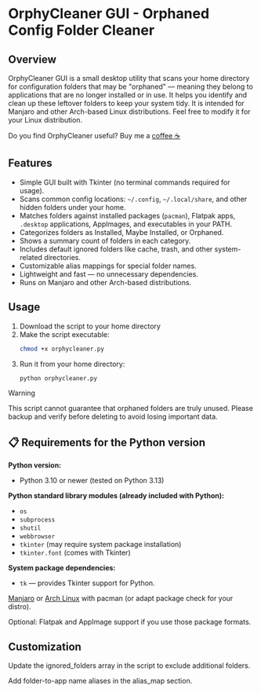 # OrphyCleaner GUI - Orphaned Config Folder Cleaner

## Overview

OrphyCleaner GUI is a small desktop utility that scans your home directory for configuration folders that may be "orphaned" — meaning they belong to applications that are no longer installed or in use. It helps you identify and clean up these leftover folders to keep your system tidy. It is intended for Manjaro and other Arch-based Linux distributions. Feel free to modify it for your Linux distribution. 

Do you find OrphyCleaner useful? Buy me a [coffee ☕](https://ko-fi.com/dodog)

## Features

- Simple GUI built with Tkinter (no terminal commands required for usage).
- Scans common config locations: `~/.config`, `~/.local/share`, and other hidden folders under your home.
- Matches folders against installed packages (`pacman`), Flatpak apps, `.desktop` applications, AppImages, and executables in your PATH.
- Categorizes folders as Installed, Maybe Installed, or Orphaned.
- Shows a summary count of folders in each category.
- Includes default ignored folders like cache, trash, and other system-related directories.
- Customizable alias mappings for special folder names.
- Lightweight and fast — no unnecessary dependencies.
- Runs on Manjaro and other Arch-based distributions.

## Usage
1. Download the script to your home directory
2. Make the script executable:
   ```bash
   chmod +x orphycleaner.py
   ```
3. Run it from your home directory:
   ```bash
   python orphycleaner.py
   ```

> [!WARNING]
> This script cannot guarantee that orphaned folders are truly unused. Please backup and verify before deleting to avoid losing important data.

## 📋 Requirements for the Python version

**Python version:**
- Python 3.10 or newer (tested on Python 3.13)

**Python standard library modules (already included with Python):**
- `os`
- `subprocess`
- `shutil`
- `webbrowser`
- `tkinter` (may require system package installation)
- `tkinter.font` (comes with Tkinter)

**System package dependencies:**
- `tk` — provides Tkinter support for Python.

[Manjaro](https://manjaro.org) or [Arch Linux](https://archlinux.org) with pacman (or adapt package check for your distro).

Optional: Flatpak and AppImage support if you use those package formats.


## Customization
Update the ignored_folders array in the script to exclude additional folders.

Add folder-to-app name aliases in the alias_map section.



